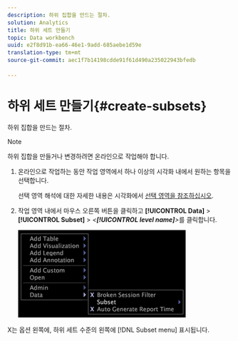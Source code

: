 ```yaml
---
description: 하위 집합을 만드는 절차.
solution: Analytics
title: 하위 세트 만들기
topic: Data workbench
uuid: e2f8d91b-ea66-46e1-9add-685aebe1d59e
translation-type: tm+mt
source-git-commit: aec1f7b14198cdde91f61d490a235022943bfedb

---
```



# 하위 세트 만들기{#create-subsets}

하위 집합을 만드는 절차.

>[!NOTE]
>
>하위 집합을 만들거나 변경하려면 온라인으로 작업해야 합니다.

1. 온라인으로 작업하는 동안 작업 영역에서 하나 이상의 시각화 내에서 원하는 항목을 선택합니다.

   선택 영역 해석에 대한 자세한 내용은 시각화에서 [선택 영역을 참조하십시오](../../../../home/c-get-started/c-vis/c-sel-vis/c-sel-vis.md#concept-012870ec22c7476e9afbf3b8b2515746).

1. 작업 영역 내에서 마우스 오른쪽 버튼을 클릭하고 **[!UICONTROL Data]** > **[!UICONTROL Subset]** > *&lt;**[!UICONTROL level name]**>*&#x200B;를 클릭합니다.

   ![](assets/mnu_Subset.png)

X는 옵션 왼쪽에, 하위 세트 수준의 왼쪽에 [!DNL Subset menu] 표시됩니다.
